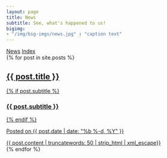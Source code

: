 ```yaml
---
layout: page
title: News
subtitle: See, what's happened to us!
bigimg:
- "/img/big-imgs/news.jpg" : "caption text"
---
```


<div class="list-filters">
  <a href="/posts" class="list-filter filter-selected">News</a>
  <a href="/tags" class="list-filter">Index</a>
</div>

<div class="posts-list">
  {% for post in site.posts %}
  <article>
    <a class="post-preview" href="{{ post.url | prepend: site.baseurl }}">
	    <h2 class="post-title">{{ post.title }}</h2>
	    {% if post.subtitle %}
	    <h3 class="post-subtitle">
	      {{ post.subtitle }}
	    </h3>
	    {% endif %}
      <p class="post-meta">
        Posted on {{ post.date | date: "%b %-d, %Y" }}
      </p>
      <div class="post-entry">
        {{ post.content | truncatewords: 50 | strip_html | xml_escape}}
        <!-- <span href="{{ post.url | prepend: site.baseurl }}" class="post-read-more">[Read&nbsp;More]</span> -->
      </div>
    </a>  
   </article>
  {% endfor %}
</div>
